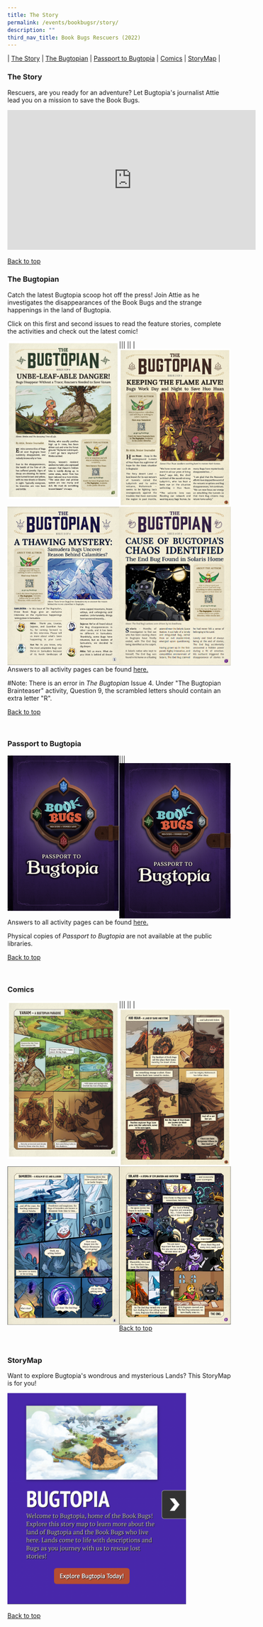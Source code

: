 ```yaml
---
title: The Story
permalink: /events/bookbugsr/story/
description: ""
third_nav_title: Book Bugs Rescuers (2022)
---
```

| [The Story](#the-story) | [ The Bugtopian](#the-bugtopian) | [Passport to Bugtopia](#passport-to-bugtopia) | [Comics](#comics) | [StoryMap](#storymap) |  

### The Story

Rescuers, are you ready for an adventure? Let Bugtopia's journalist Attie lead you on a mission to save the Book Bugs.

<div class="bp-youtube">
<iframe width="560" height="315" src="https://www.youtube.com/embed/r_WEWryPrtU" title="YouTube video player" frameborder="0" allow="accelerometer; autoplay; clipboard-write; encrypted-media; gyroscope; picture-in-picture" allowfullscreen></iframe> </div>

<p class="has-text-right margin--top--xl"><a href="#main-content">Back to top</a></p>


### The Bugtopian

Catch the latest Bugtopia scoop hot off the press! Join Attie as he investigates the disappearances of the Book Bugs and the strange happenings in the land of Bugtopia.

Click on this first and second issues to read the feature stories, complete the activities and check out the latest comic!

|<a href="/files/BB3 Newsletter_Bugtopian1_PDF Preview-min.pdf"><img src="/images/events/bookbugsr/Bugtopian1.png" alt="Bugtopian 1" style="width: 50%;" align="left"></a>|<a href="/files/bookbugsr/BB3_Newsletter2-28 Feb_FA-editnlblogo_compressed (1).pdf"><img src="/images/events/bookbugsr/Bugtopian2Image.png" alt="Bugtopian 2" style="width: 50%;" align="left"></a>|
|<a href="/files/bookbugsr/Newsletter3_compressed.pdf"><img src="/images/events/bookbugsr/Bugtopian 3 Cover.png" alt="Bugtopian 3" style="width: 50%;" align="left"></a>| <a href="/files/bookbugsr/BB3_Newsletter4.pdf"><img src="/images/events/bookbugsr/Bugtopian4Cover.png" alt="Bugtopian 4" style="width: 50%;" align="left"></a>|

<br>

Answers to all activity pages can be found [here.](/events/bookbugsr/community/)

#Note: There is an error in *The Bugtopian* Issue 4. Under "The Bugtopian Brainteaser" activity, Question 9, the scrambled letters should contain an extra letter "R". 

<p class="has-text-right margin--top--xl"><a href="#main-content">Back to top</a></p>

<br>

### Passport to Bugtopia

|<a href="/files/bookbugsr/BB3 Passport 1 FA w Print Marks - combined (2).pdf"><img src="/images/events/bookbugsr/Passport to Bugtopia Cover.png" alt="Passport to Bugtopia" style="width: 50%;" align="left"></a>|<a href="/files/bookbugsr/BB3_Pamphlet 2.pdf"><img src="/images/events/bookbugsr/Passport to Bugtopia Cover.png" alt="Passport to Bugtopia" style="width: 50%;" align="left"></a>|


Answers to all activity pages can be found [here.](/events/bookbugsr/community/)

Physical copies of _Passport to Bugtopia_ are not available at the public libraries.


<p class="has-text-right margin--top--xl"><a href="#main-content">Back to top</a></p>

<br>


### Comics

|<a href="/files/bookbugsr/Comic 1.pdf"><img src="/images/events/bookbugsr/Comic 1 image.png" alt="Comic 1" style="width: 50%;" align="left"></a>|<a href="/files/bookbugsr/Comic 2.pdf"><img src="/images/events/bookbugsr/Comic 2.png" alt="Comic 2" style="width: 50%;" align="left"></a>| 
|<a href="/files/bookbugsr/Newsletter 3 Comic_compressed.pdf"><img src="/images/events/bookbugsr/Bugtopian 3 Comic.png" alt="Comic 3" style="width: 50%;" align="left"></a>| <a href="/files/bookbugsr/Comic 4.pdf"><img src="/images/events/bookbugsr/comic 4.png" alt="Comic 4" style="width: 50%;" align="left"></a> |

<br>
	
<p class="has-text-right margin--top--xl"><a href="#main-content">Back to top</a></p>
 
 <br>

### StoryMap

Want to explore Bugtopia's wondrous and mysterious Lands? This StoryMap is for you!

<a href= "https://go.gov.sg/storymaps/"><img src="/images/events/bookbugsr/ExploreBugtopia.png" style="width: 80%;"></a>

<p class="has-text-right margin--top--xl"><a href="#main-content">Back to top</a></p>
